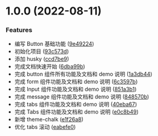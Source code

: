 # 1.0.0 (2022-08-11)

### Features

- 编写 Button 基础功能 ([9e49224](https://github.com/LadyChatterleyLover/cc-ui-monorepo/commit/9e4922474b046d9dad4a9fc5f0719723f3d4df4a))
- 初始化项目 ([93c573d](https://github.com/LadyChatterleyLover/cc-ui-monorepo/commit/93c573dc975d900d1b5bdffa167eaaa836463b2a))
- 添加 husky ([ccd7be9](https://github.com/LadyChatterleyLover/cc-ui-monorepo/commit/ccd7be9b8985ec2984585d9a00d3203cbab6eca9))
- 完成文档快速开始 ([6dba99b](https://github.com/LadyChatterleyLover/cc-ui-monorepo/commit/6dba99b30315298f7d8202bdaab6891c5d42204f))
- 完成 button 组件所有功能及文档和 demo 说明 ([1a3db44](https://github.com/LadyChatterleyLover/cc-ui-monorepo/commit/1a3db4483d24a5b99c0679f63e5c83733c818e9e))
- 完成 form 组件功能及文档和 demo 说明 ([6c3597b](https://github.com/LadyChatterleyLover/cc-ui-monorepo/commit/6c3597b9b8f4de6d48f4994d51e9ad4f005e1286))
- 完成 Input 组件功能及文档和 demo 说明 ([851a3b1](https://github.com/LadyChatterleyLover/cc-ui-monorepo/commit/851a3b16841e61abd82417aefe20bc51ec6702ba))
- 完成 message 组件功能及文档和 demo 说明 ([848570b](https://github.com/LadyChatterleyLover/cc-ui-monorepo/commit/848570b9f379bdc9fefba109ae42214b9bb75de2))
- 完成 tabs 组件功能及文档和 demo 说明 ([40eba67](https://github.com/LadyChatterleyLover/cc-ui-monorepo/commit/40eba67328fcc266a9098fbe3e0181a7dc03bd48))
- 完成 Tabs 组件功能及文档和 demo 说明 ([e0c8b49](https://github.com/LadyChatterleyLover/cc-ui-monorepo/commit/e0c8b4914606311bed305a192d88954433fcd171))
- 新增 theme-chalk ([e1f26a8](https://github.com/LadyChatterleyLover/cc-ui-monorepo/commit/e1f26a8846a3a6103817217487e467b5df19c7e1))
- 优化 tabs 滚动 ([eabefe0](https://github.com/LadyChatterleyLover/cc-ui-monorepo/commit/eabefe06bc9be2d9a37a1aa6f7804b62d21471fe))
